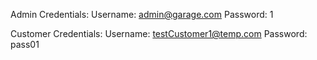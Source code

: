 Admin Credentials:
Username: admin@garage.com
Password: 1

Customer Credentials:
Username: testCustomer1@temp.com
Password: pass01
